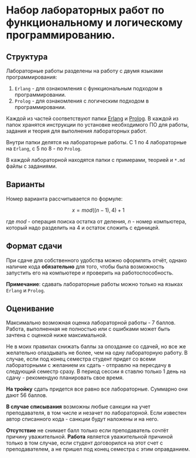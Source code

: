 # Набор лабораторных работ по функциональному и логическому программированию.

## Структура

Лабораторные работы разделены на работу с двумя языками программирования:

1. `Erlang` - для ознакомления с функциональным подходом в программировании.
2. `Prolog` - для ознакомления с логическим подходом в программировании.

Каждой из частей соответствуют папки [Erlang](https://github.com/mivafoxy/FaN/tree/main/Erlang) и [Prolog](). В каждой из папок хранятся инструкции по установке необходимого ПО для работы, задания и теория для выполнения лабораторных работ.

Внутри папки делятся на лабораторные работы. С 1 по 4 лабораторные на `Erlang`, с 5 по 8 - по `Prolog`.

В каждой лабораторной находятся папки с примерами, теорией и `*.md` файлы с заданиями.

## Варианты

Номер варианта рассчитывается по формуле:

$$ x = mod((n - 1),4) + 1 $$

где $mod$ - операция поиска остатка от деления, $n$ - номер компьютера, который надо разделить на 4 и остаток сложить с единицей.

## Формат сдачи

При сдаче для собственного удобства можно оформлять отчёт, однако наличие кода **обязательно** для того, чтобы была возможность запустить его на компьютере и проверить на работоспособность.

**Примечание**: сдавать лабораторные работы можно только на языках `Erlang` и `Prolog`.

## Оценивание

Максимально возможная оценка лабораторной работы - 7 баллов. Работа, выполненная не полностью или с ошибками может быть зачтена с оценкой ниже максимальной.

Не в моих правилах снижать баллы за опоздание со сдачей, но все же желательно опаздывать не более, чем на одну лабораторную работу. В случае, если под конец семестра студент придет со всеми лабораторными с желанием их сдать - отправлю на пересдачу в следующий семестр сразу. В период сессии я ставлю только 1 день на сдачу - рекомендую планировать свое время.

**На тройку** сдать придется все равно все лабораторные. Суммарно они дают 56 баллов.

**В случае списывания** возможны любые санкции на учет преподавателя, в том числе и незачет по лабораторной. Если известен автор списанного кода - санкции будут наложены и на него.

**Отсутствие** не снимает балл только если преподаватель сочтёт причину уважительной. **Работа** является уважительной причиной только в том случае, если студент договорился на этот счет с преподавателем, а не пришел под конец семестра с этим оправданием.
